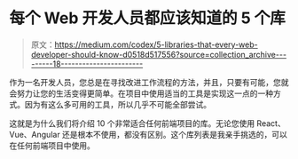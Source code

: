 # 每个 Web 开发人员都应该知道的 5 个库

> 原文：<https://medium.com/codex/5-libraries-that-every-web-developer-should-know-d0518d517556?source=collection_archive---------18----------------------->

作为一名开发人员，您总是在寻找改进工作流程的方法，并且，只要有可能，您就会努力让您的生活变得更简单。在项目中使用适当的工具是实现这一点的一种方式。因为有这么多可用的工具，所以几乎不可能全部尝试。

这就是为什么我们将介绍 10 个非常适合任何前端项目的库。无论您使用 React、Vue、Angular 还是根本不使用，都没有区别。这个库列表是我亲手挑选的，可以在任何前端项目中使用。